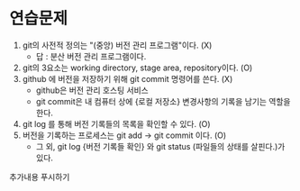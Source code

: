 # 연습문제

1. git의 사전적 정의는 "(중앙) 버전 관리 프로그램"이다. (X)
   - 답 : 분산 버전 관리 프로그램이다.
2. git의 3요소는 working directory, stage area, repository이다. (O)
3. github 에 버전을 저장하기 위해 git commit 명령어를 쓴다. (X)
    - github은 버전 관리 호스팅 서비스
    - git commit은 내 컴퓨터 상에 {로컬 저장소} 변경사항의 기록을 남기는 역할을 한다.
4. git log 를 통해 버전 기록들의 목록을 확인할 수 있다. (O)
5. 버전을 기록하는 프로세스는 git add -> git commit 이다. (O)
   - 그 외, git log {버전 기록들 확인} 와 git status (파일들의 상태를 살핀다.)가 있다.

추가내용 푸시하기